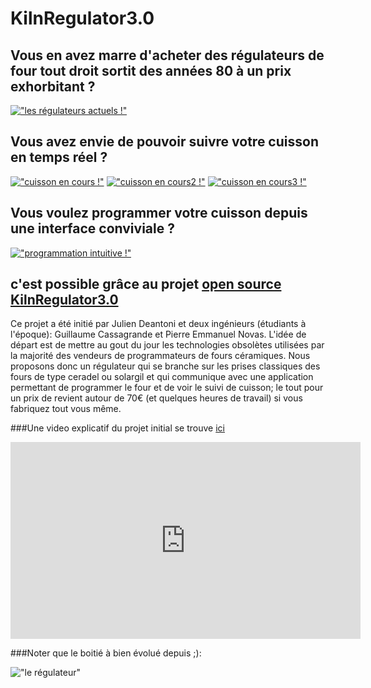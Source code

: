 # KilnRegulator3.0

## Vous en avez marre d'acheter des régulateurs de four tout droit sortit des années 80 à un prix exhorbitant ? 
[!["les régulateurs actuels !"](./picts/NoMoreOldKilnRegulator_small.jpg)](./picts/NoMoreOldKilnRegulator.jpg)
## Vous avez envie de pouvoir suivre votre cuisson en temps réel ?
[!["cuisson en cours !"](./picts/cuissonEnCours_small.jpeg)](./picts/cuissonEnCours.jpeg)
[!["cuisson en cours2 !"](./picts/cuissonEnCours2_small.jpeg)](./picts/cuissonEnCours2.jpeg)
[!["cuisson en cours3 !"](./picts/cuisson1_small.jpeg)](./picts/cuisson1.jpeg)
## Vous voulez programmer votre cuisson depuis une interface conviviale ?
[!["programmation intuitive !"](./picts/progModified_small.jpeg)](./picts/progModified.jpeg)

## c'est possible grâce au projet [open source KilnRegulator3.0](https://github.com/jdeantoni/KilnRegulator3.0)

Ce projet a été initié par Julien Deantoni et deux ingénieurs (étudiants à l'époque): Guillaume Cassagrande et Pierre Emmanuel Novas.
L'idée de départ est de mettre au gout du jour les technologies obsolètes utilisées par la majorité des vendeurs de programmateurs de fours céramiques. Nous proposons donc un régulateur qui se branche sur les prises classiques des fours de type ceradel ou solargil et qui communique avec une application permettant de programmer le four et de voir le suivi de cuisson; le tout pour un prix de revient autour de 70€ (et quelques heures de travail) si vous fabriquez tout vous même.


###Une video explicatif du projet initial se trouve [ici](https://youtu.be/vaViCxbbG_A)
<iframe width="560" height="315" src="https://www.youtube.com/embed/vaViCxbbG_A" frameborder="0" allow="autoplay; encrypted-media" allowfullscreen></iframe>



###Noter que le boitié à bien évolué depuis ;):


!["le régulateur"](picts/regulator_v0.9_small.jpg)
